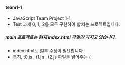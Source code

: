 #### team1-1
* JavaScript Team Project 1-1
* Test 과제 0, 1, 2를 모두 구현하여 합치는 프로젝트입니다.

##### main 프로젝트는 현재 index.html 파일만 가지고 있습니다.
* index.html도 일부 수정이 필요합니다.
* 특히, t0.js , t1.js , t2.js 파일을 넣어주는 (<script src>) 코드가 필요합니다.
